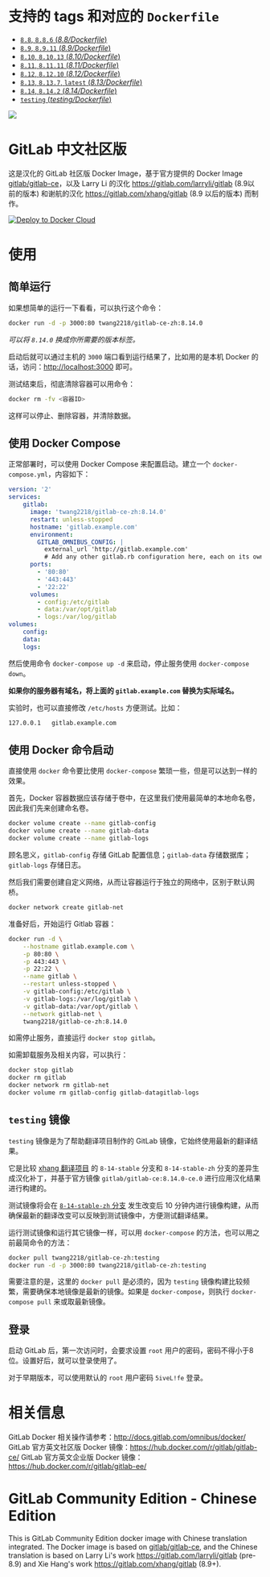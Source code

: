 # 支持的 tags 和对应的 `Dockerfile`

- [`8.8`, `8.8.6` (*8.8/Dockerfile*)](https://github.com/twang2218/gitlab-ce-zh/blob/master/8.8/Dockerfile)
- [`8.9`, `8.9.11` (*8.9/Dockerfile*)](https://github.com/twang2218/gitlab-ce-zh/blob/master/8.9/Dockerfile)
- [`8.10`, `8.10.13` (*8.10/Dockerfile*)](https://github.com/twang2218/gitlab-ce-zh/blob/master/8.10/Dockerfile)
- [`8.11`, `8.11.11` (*8.11/Dockerfile*)](https://github.com/twang2218/gitlab-ce-zh/blob/master/8.11/Dockerfile)
- [`8.12`, `8.12.10` (*8.12/Dockerfile*)](https://github.com/twang2218/gitlab-ce-zh/blob/master/8.12/Dockerfile)
- [`8.13`, `8.13.7`, `latest` (*8.13/Dockerfile*)](https://github.com/twang2218/gitlab-ce-zh/blob/master/8.13/Dockerfile)
- [`8.14`, `8.14.2` (*8.14/Dockerfile*)](https://github.com/twang2218/gitlab-ce-zh/blob/master/8.14/Dockerfile)
- [`testing` (*testing/Dockerfile*)](https://github.com/twang2218/gitlab-ce-zh/blob/master/testing/Dockerfile)

[![](https://images.microbadger.com/badges/image/twang2218/gitlab-ce-zh.svg)](http://microbadger.com/images/twang2218/gitlab-ce-zh "Get your own image badge on microbadger.com")

# GitLab 中文社区版

这是汉化的 GitLab 社区版 Docker Image，基于官方提供的 Docker Image  [gitlab/gitlab-ce](https://hub.docker.com/r/gitlab/gitlab-ce/)，以及 Larry Li 的汉化 <https://gitlab.com/larryli/gitlab> (8.9以前的版本) 和谢航的汉化 <https://gitlab.com/xhang/gitlab> (8.9 以后的版本) 而制作。

[![Deploy to Docker Cloud](https://files.cloud.docker.com/images/deploy-to-dockercloud.svg)](https://cloud.docker.com/stack/deploy/?repo=https://github.com/twang2218/gitlab-ce-zh)

# 使用

## 简单运行

如果想简单的运行一下看看，可以执行这个命令：

```bash
docker run -d -p 3000:80 twang2218/gitlab-ce-zh:8.14.0
```

*可以将 `8.14.0` 换成你所需要的版本标签。*

启动后就可以通过主机的 `3000` 端口看到运行结果了，比如用的是本机 Docker 的话，访问：<http://localhost:3000> 即可。

测试结束后，彻底清除容器可以用命令：

```bash
docker rm -fv <容器ID>
```

这样可以停止、删除容器，并清除数据。

## 使用 Docker Compose

正常部署时，可以使用 Docker Compose 来配置启动。建立一个 `docker-compose.yml`，内容如下：

```yml
version: '2'
services:
    gitlab:
      image: 'twang2218/gitlab-ce-zh:8.14.0'
      restart: unless-stopped
      hostname: 'gitlab.example.com'
      environment:
        GITLAB_OMNIBUS_CONFIG: |
          external_url 'http://gitlab.example.com'
          # Add any other gitlab.rb configuration here, each on its own line
      ports:
        - '80:80'
        - '443:443'
        - '22:22'
      volumes:
        - config:/etc/gitlab
        - data:/var/opt/gitlab
        - logs:/var/log/gitlab
volumes:
    config:
    data:
    logs:
```

然后使用命令 `docker-compose up -d` 来启动，停止服务使用 `docker-compose down`。

**如果你的服务器有域名，将上面的 `gitlab.example.com` 替换为实际域名。**

实验时，也可以直接修改 `/etc/hosts` 方便测试。比如：

```bash
127.0.0.1   gitlab.example.com
```

## 使用 Docker 命令启动

直接使用 `docker` 命令要比使用 `docker-compose` 繁琐一些，但是可以达到一样的效果。

首先，Docker 容器数据应该存储于卷中，在这里我们使用最简单的本地命名卷，因此我们先来创建命名卷。

```bash
docker volume create --name gitlab-config
docker volume create --name gitlab-data
docker volume create --name gitlab-logs
```

顾名思义，`gitlab-config` 存储 GitLab 配置信息；`gitlab-data` 存储数据库；`gitlab-logs` 存储日志。

然后我们需要创建自定义网络，从而让容器运行于独立的网络中，区别于默认网桥。

```bash
docker network create gitlab-net
```

准备好后，开始运行 Gitlab 容器：

```bash
docker run -d \
    --hostname gitlab.example.com \
    -p 80:80 \
    -p 443:443 \
    -p 22:22 \
    --name gitlab \
    --restart unless-stopped \
    -v gitlab-config:/etc/gitlab \
    -v gitlab-logs:/var/log/gitlab \
    -v gitlab-data:/var/opt/gitlab \
    --network gitlab-net \
    twang2218/gitlab-ce-zh:8.14.0
```

如需停止服务，直接运行 `docker stop gitlab`。

如需卸载服务及相关内容，可以执行：

```bash
docker stop gitlab
docker rm gitlab
docker network rm gitlab-net
docker volume rm gitlab-config gitlab-datagitlab-logs
```

## `testing` 镜像

`testing` 镜像是为了帮助翻译项目制作的 GitLab 镜像，它始终使用最新的翻译结果。

它是比较 [xhang 翻译项目](https://gitlab.com/xhang/gitlab) 的 `8-14-stable` 分支和 `8-14-stable-zh` 分支的差异生成汉化补丁，并基于官方镜像 `gitlab/gitlab-ce:8.14.0-ce.0` 进行应用汉化结果进行构建的。

测试镜像将会在 [`8-14-stable-zh` 分支](https://gitlab.com/xhang/gitlab/commits/8-14-stable-zh) 发生改变后 10 分钟内进行镜像构建，从而确保最新的翻译改变可以反映到测试镜像中，方便测试翻译结果。

运行测试镜像和运行其它镜像一样，可以用 `docker-compose` 的方法，也可以用之前最简命令的方法：

```bash
docker pull twang2218/gitlab-ce-zh:testing
docker run -d -p 3000:80 twang2218/gitlab-ce-zh:testing
```

需要注意的是，这里的 `docker pull` 是必须的，因为 `testing` 镜像构建比较频繁，需要确保本地镜像是最新的镜像。如果是 `docker-compose`，则执行 `docker-compose pull` 来或取最新镜像。

## 登录

启动 GitLab 后，第一次访问时，会要求设置 `root` 用户的密码，密码不得小于8位。设置好后，就可以登录使用了。

对于早期版本，可以使用默认的 `root` 用户密码 `5iveL!fe` 登录。

# 相关信息

GitLab Docker 相关操作请参考：<http://docs.gitlab.com/omnibus/docker/>
GitLab 官方英文社区版 Docker 镜像：<https://hub.docker.com/r/gitlab/gitlab-ce/>
GitLab 官方英文企业版 Docker 镜像：<https://hub.docker.com/r/gitlab/gitlab-ee/>

# GitLab Community Edition - Chinese Edition

This is GitLab Community Edition docker image with Chinese translation integrated. The Docker image is based on [gitlab/gitlab-ce](https://hub.docker.com/r/gitlab/gitlab-ce/), and the Chinese translation is based on Larry Li's work <https://gitlab.com/larryli/gitlab> (pre-8.9) and Xie Hang's work <https://gitlab.com/xhang/gitlab> (8.9+).
